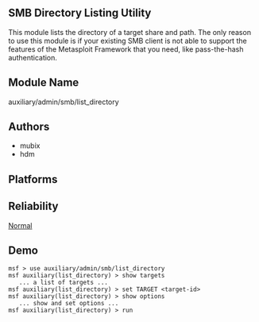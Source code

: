 ## SMB Directory Listing Utility

This module lists the directory of a target share and path. 
The only reason to use this module is if your existing SMB 
client is not able to support the features of the Metasploit 
Framework that you need, like pass-the-hash authentication.


## Module Name
auxiliary/admin/smb/list_directory

## Authors
* mubix
* hdm





## Platforms


## Reliability
[Normal](https://github.com/rapid7/metasploit-framework/wiki/Exploit-Ranking)

## Demo

```
msf > use auxiliary/admin/smb/list_directory
msf auxiliary(list_directory) > show targets
   ... a list of targets ...
msf auxiliary(list_directory) > set TARGET <target-id>
msf auxiliary(list_directory) > show options
   ... show and set options ...
msf auxiliary(list_directory) > run
```
    
    